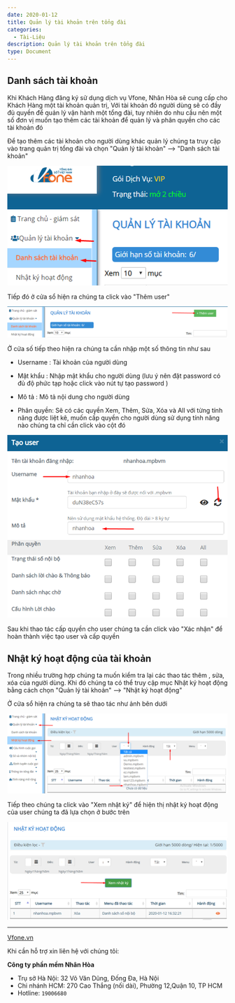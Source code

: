 ```yaml
---
date: 2020-01-12
title: Quản lý tài khoản trên tổng đài
categories:
  - Tài-Liệu
description: Quản lý tài khoản trên tổng đài
type: Document
---
```


## Danh sách tài khoản

Khi Khách Hàng đăng ký sử dụng dịch vụ Vfone, Nhân Hòa sẽ cung cấp cho Khách Hàng một tài khoản quản trị, Với tài khoản đó người dùng sẽ có đầy đủ quyền để quản lý vận hành một tổng đài, tuy nhiên do nhu cầu nên một số đơn vị muốn tạo thêm các tài khoản để quản lý và phân quyền cho các tài khoản đó

Để tạo thêm các tài khoản cho người dùng khác quản lý chúng ta truy cập vào trang quản trị tổng đài và chọn "Quản lý tài khoản" --> "Danh sách tài khoản"

![](/images/quan-ly-tai-khoan/tai-khoan1.png)

Tiếp đó ở cửa sổ hiện ra chúng ta click vào "Thêm user"

![](/images/quan-ly-tai-khoan/tai-khoan2.png)

Ở cửa số tiếp theo hiện ra chúng ta cần nhập một số thông tin như sau

+ Username : Tài khoản của người dùng 

+ Mật khẩu : Nhập mật khẩu cho người dùng (lưu ý nên đặt password có đủ độ phức tạp hoặc click vào nút tự tạo password )

+ Mô tả : Mô tả nội dung cho người dùng

+ Phân quyền: Sẽ có các quyền Xem, Thêm, Sửa, Xóa và All với từng tính năng được liệt kê, muốn cấp quyền cho người dùng sử dụng tính năng nào chúng ta chỉ cần click vào cột đó

![](/images/quan-ly-tai-khoan/tai-khoan3.png)

Sau khi thao tác cấp quyền cho user chúng ta cần click vào "Xác nhận" để hoàn thành việc tạo user và cấp quyền

## Nhật ký hoạt động của tài khoản

Trong nhiều trường hợp chúng ta muốn kiểm tra lại các thao tác thêm , sửa, xóa của người dùng. Khi đó chúng ta có thể truy cập mục Nhật ký hoạt động bằng cách chọn "Quản lý tài khoản" --> "Nhật ký hoạt động"

Ở cửa sổ hiện ra chúng ta sẽ thao tác như ảnh bên dưới

![](/images/quan-ly-tai-khoan/tai-khoan4.png)

Tiếp theo chúng ta click vào "Xem nhật ký" để hiện thị nhật ký hoạt động của user chúng ta đã lựa chọn ở bước trên

![](/images/quan-ly-tai-khoan/tai-khoan5.png)
 

---
<a href="https://vfone.vn/" target="_blank">Vfone.vn</a>

Khi cần hỗ trợ xin liên hệ với chúng tôi:

**Công ty phần mềm Nhân Hòa**
- Trụ sở Hà Nội: 32 Võ Văn Dũng, Đống Đa, Hà Nội
- Chi nhánh HCM: 270 Cao Thắng (nối dài), Phường 12,Quận 10, TP HCM
- Hotline: `19006680`